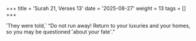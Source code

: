 +++
title = 'Surah 21, Verses 13'
date = '2025-08-27'
weight = 13
tags = []
+++

˹They were told,˺ “Do not run away! Return to your luxuries and your homes, so you may be questioned ˹about your fate˺.”